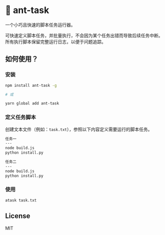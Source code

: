 # 🐜 ant-task

一个小巧且快速的脚本任务运行器。

可快速定义脚本任务，并批量执行，不会因为某个任务出错而导致后续任务中断。所有执行脚本保留完整运行日志，以便于问题追踪。

## 如何使用？

### 安装

```bash
npm install ant-task -g

# 或

yarn global add ant-task
```

### 定义任务脚本

创建文本文件（例如：`task.txt`），参照以下内容定义需要运行的脚本任务。

```txt
任务一
---
node build.js
python install.py

任务二
---
node build.js
python install.py
```

### 使用

```bash
atask task.txt
```

## License

MIT
